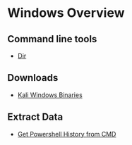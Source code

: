 # Windows Overview

## Command line tools

* [Dir](/windows/dir.md)

## Downloads

* [Kali Windows Binaries](/windows/kali_windows_bin.md)

## Extract Data

* [Get Powershell History from CMD](/windows/get_Powershell_history.md)
